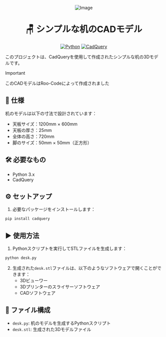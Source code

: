<div align="center">

![Image](https://github.com/user-attachments/assets/7d4ac4bb-5e17-4ad0-87a1-d71b6d661323)

# 🪑 シンプルな机のCADモデル

[![Python](https://img.shields.io/badge/Python-3.x-blue.svg)](https://www.python.org/)
[![CadQuery](https://img.shields.io/badge/CadQuery-2.x-orange.svg)](https://cadquery.readthedocs.io/)

</div>

このプロジェクトは、CadQueryを使用して作成されたシンプルな机の3Dモデルです。

> [!IMPORTANT]
> このCADモデルはRoo-Codeによって作成されました

## 📏 仕様

机のモデルは以下の寸法で設計されています：

- 天板サイズ：1200mm × 600mm
- 天板の厚さ：25mm
- 全体の高さ：720mm
- 脚のサイズ：50mm × 50mm（正方形）

## 🛠️ 必要なもの

- Python 3.x
- CadQuery

## ⚙️ セットアップ

1. 必要なパッケージをインストールします：
```bash
pip install cadquery
```

## ▶️ 使用方法

1. Pythonスクリプトを実行してSTLファイルを生成します：
```bash
python desk.py
```

2. 生成された`desk.stl`ファイルは、以下のようなソフトウェアで開くことができます：
   - 3Dビューワー
   - 3Dプリンターのスライサーソフトウェア
   - CADソフトウェア

## 📁 ファイル構成

- `desk.py`: 机のモデルを生成するPythonスクリプト
- `desk.stl`: 生成された3Dモデルファイル
